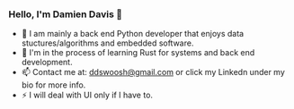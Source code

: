### Hello, I'm Damien Davis 👋

- 🔭 I am mainly a back end Python developer that enjoys data stuctures/algorithms and embedded software.
- 🌱 I'm in the process of learning Rust for systems and back end development.
- 📫 Contact me at: ddswoosh@gmail.com or click my Linkedn under my bio for more info.
- ⚡ I will deal with UI only if I have to.

